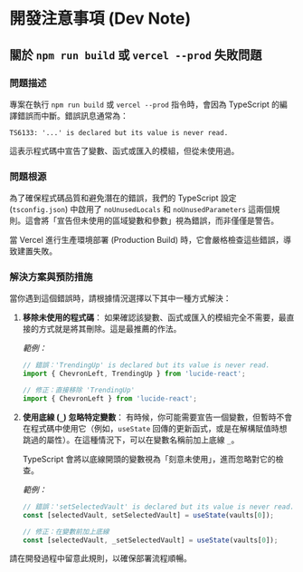 # 開發注意事項 (Dev Note)

## 關於 `npm run build` 或 `vercel --prod` 失敗問題

### 問題描述

專案在執行 `npm run build` 或 `vercel --prod` 指令時，會因為 TypeScript 的編譯錯誤而中斷。錯誤訊息通常為：

`TS6133: '...' is declared but its value is never read.`

這表示程式碼中宣告了變數、函式或匯入的模組，但從未使用過。

### 問題根源

為了確保程式碼品質和避免潛在的錯誤，我們的 TypeScript 設定 (`tsconfig.json`) 中啟用了 `noUnusedLocals` 和 `noUnusedParameters` 這兩個規則。這會將「宣告但未使用的區域變數和參數」視為錯誤，而非僅僅是警告。

當 Vercel 進行生產環境部署 (Production Build) 時，它會嚴格檢查這些錯誤，導致建置失敗。

### 解決方案與預防措施

當你遇到這個錯誤時，請根據情況選擇以下其中一種方式解決：

1.  **移除未使用的程式碼**：
    如果確認該變數、函式或匯入的模組完全不需要，最直接的方式就是將其刪除。這是最推薦的作法。

    *範例：*
    ```typescript
    // 錯誤：'TrendingUp' is declared but its value is never read.
    import { ChevronLeft, TrendingUp } from 'lucide-react';

    // 修正：直接移除 'TrendingUp'
    import { ChevronLeft } from 'lucide-react';
    ```

2.  **使用底線 (`_`) 忽略特定變數**：
    有時候，你可能需要宣告一個變數，但暫時不會在程式碼中使用它（例如，`useState` 回傳的更新函式，或是在解構賦值時想跳過的屬性）。在這種情況下，可以在變數名稱前加上底線 `_`。

    TypeScript 會將以底線開頭的變數視為「刻意未使用」，進而忽略對它的檢查。

    *範例：*
    ```typescript
    // 錯誤：'setSelectedVault' is declared but its value is never read.
    const [selectedVault, setSelectedVault] = useState(vaults[0]);

    // 修正：在變數前加上底線
    const [selectedVault, _setSelectedVault] = useState(vaults[0]);
    ```

請在開發過程中留意此規則，以確保部署流程順暢。 